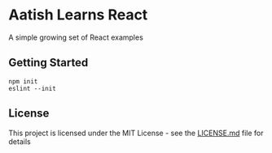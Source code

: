 # Aatish Learns React

A simple growing set of React examples

## Getting Started

```
npm init
eslint --init
```

## License

This project is licensed under the MIT License - see the [LICENSE.md](LICENSE.md) file for details
